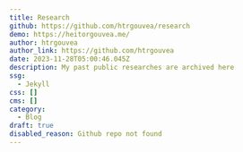 ```yaml
---
title: Research
github: https://github.com/htrgouvea/research
demo: https://heitorgouvea.me/
author: htrgouvea
author_link: https://github.com/htrgouvea
date: 2023-11-28T05:00:46.045Z
description: My past public researches are archived here
ssg:
  - Jekyll
css: []
cms: []
category:
  - Blog
draft: true
disabled_reason: Github repo not found
---
```

